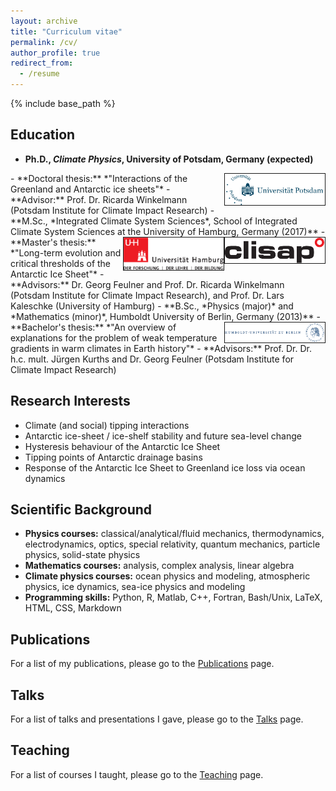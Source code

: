 ```yaml
---
layout: archive
title: "Curriculum vitae"
permalink: /cv/
author_profile: true
redirect_from:
  - /resume
---
```


{% include base_path %}

## Education
- **Ph.D., *Climate Physics*, University of Potsdam, Germany (expected)**
<img style="float: right;" src="/images/logo_uni-potsdam.png" width="160" border="1px">
  - **Doctoral thesis:** *"Interactions of the Greenland and Antarctic ice sheets"*
  - **Advisor:** Prof. Dr. Ricarda Winkelmann (Potsdam Institute for Climate Impact Research)
- **M.Sc., *Integrated Climate System Sciences*, School of Integrated Climate System Sciences at the University of Hamburg, Germany (2017)**
<img style="float: right;" src="/images/logo_clisap.pdf" width="160" border="1px">
<img style="float: right;" src="/images/logo_uni-hamburg.pdf" width="160" border="1px">
  - **Master's thesis:** *"Long-term evolution and critical thresholds of the Antarctic Ice Sheet"*
  - **Advisors:** Dr. Georg Feulner and Prof. Dr. Ricarda Winkelmann (Potsdam Institute for Climate Impact Research), and Prof. Dr. Lars Kaleschke (University of Hamburg)
- **B.Sc., *Physics (major)* and *Mathematics (minor)*, Humboldt University of Berlin, Germany (2013)**
<img style="float: right;" src="/images/logo_uni-huberlin.png" width="160" border="1px">
  - **Bachelor's thesis:** *"An overview of explanations for the problem of weak temperature gradients in warm climates in Earth history"*
  - **Advisors:** Prof. Dr. Dr. h.c. mult. Jürgen Kurths and Dr. Georg Feulner (Potsdam Institute for Climate Impact Research)

## Research Interests
- Climate (and social) tipping interactions
- Antarctic ice-sheet / ice-shelf stability and future sea-level change
- Hysteresis behaviour of the Antarctic Ice Sheet
- Tipping points of Antarctic drainage basins
- Response of the Antarctic Ice Sheet to Greenland ice loss via ocean dynamics
  
## Scientific Background
- **Physics courses:**
  classical/analytical/fluid mechanics, thermodynamics, electrodynamics, optics, special relativity, quantum mechanics, particle physics, solid-state physics
- **Mathematics courses:**
  analysis, complex analysis, linear algebra
- **Climate physics courses:**
  ocean physics and modeling, atmospheric physics, ice dynamics, sea-ice physics and modeling
- **Programming skills:**
  Python, R, Matlab, C++, Fortran, Bash/Unix, LaTeX, HTML, CSS, Markdown

## Publications
For a list of my publications, please go to the [Publications](/publications/) page.
  
## Talks
For a list of talks and presentations I gave, please go to the [Talks](/talks/) page.
  
## Teaching
For a list of courses I taught, please go to the [Teaching](/teaching/) page.